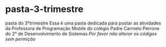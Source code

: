 # pasta-3-trimestre
pasta do 3°trimestre
Essa é uma pasta dedicada para postar as atividades da Professora de Programação Mobile do colégio Padre Carmelo Perrone do 2° de Desenvolvimento de Sistemas
*Por favor não alterar os códigos sem permição*
